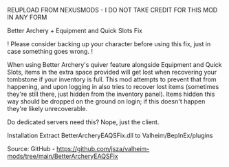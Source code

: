 REUPLOAD FROM NEXUSMODS - I DO NOT TAKE CREDIT FOR THIS MOD IN ANY FORM

 Better Archery + Equipment and Quick Slots Fix

! Please consider backing up your character before using this fix, just in case something goes wrong. !

When using Better Archery's quiver feature alongside Equipment and Quick Slots, items in the extra space provided will get lost when recovering your tombstone if your inventory is full. This mod attempts to prevent that from happening, and upon logging in also tries to recover lost items (sometimes they're still there, just hidden from the inventory panel). Items hidden this way should be dropped on the ground on login; if this doesn't happen they're likely unrecoverable.

Do dedicated servers need this?
Nope, just the client.

Installation
Extract BetterArcheryEAQSFix.dll to Valheim/BepInEx/plugins

Source: GitHub - https://github.com/jsza/valheim-mods/tree/main/BetterArcheryEAQSFix
